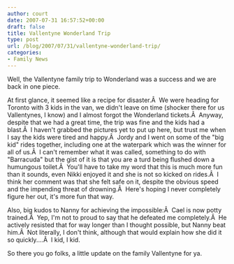 ```yaml
---
author: court
date: 2007-07-31 16:57:52+00:00
draft: false
title: Vallentyne Wonderland Trip
type: post
url: /blog/2007/07/31/vallentyne-wonderland-trip/
categories:
- Family News
---
```


Well, the Vallentyne family trip to Wonderland was a success and we are back in one piece.

At first glance, it seemed like a recipe for disaster.Â  We were heading for Toronto with 3 kids in the van, we didn't leave on time (shocker there for us Vallentynes, I know) and I almost forgot the Wonderland tickets.Â  Anyway, despite that we had a great time, the trip was fine and the kids had a blast.Â  I haven't grabbed the pictures yet to put up here, but trust me when I say the kids were tired and happy.Â  Jordy and I went on some of the "big kid" rides together, including one at the waterpark which was the winner for all of us.Â  I can't remember what it was called, something to do with "Barracuda" but the gist of it is that you are a turd being flushed down a humungous toilet.Â  You'll have to take my word that this is much more fun than it sounds, even Nikki enjoyed it and she is not so kicked on rides.Â  I think her comment was that she felt safe on it, despite the obvious speed and the impending threat of drowning.Â  Here's hoping I never completely figure her out, it's more fun that way.

Also, big kudos to Nanny for achieving the impossible:Â  Cael is now potty trained.Â  Yep, I'm not to proud to say that he defeated me completely.Â  He actively resisted that for way longer than I thought possible, but Nanny beat him.Â  Not literally, I don't think, although that would explain how she did it so quickly....Â  I kid, I kid.

So there you go folks, a little update on the family Vallentyne for ya.
